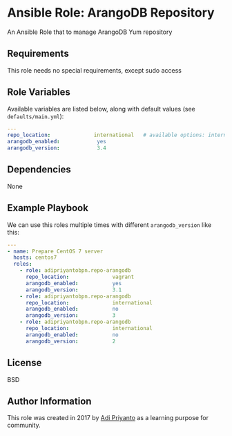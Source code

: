 Ansible Role: ArangoDB Repository
=========

An Ansible Role that to manage ArangoDB Yum repository

Requirements
------------

This role needs no special requirements, except sudo access

Role Variables
--------------

Available variables are listed below, along with default values (see `defaults/main.yml`):


```yaml
---
repo_location:              international   # available options: international, vagrant
arangodb_enabled:            yes
arangodb_version:            3.4
```

Dependencies
------------

None

Example Playbook
----------------

We can use this roles multiple times with different `arangodb_version` like this:

```yaml
---
- name: Prepare CentOS 7 server
  hosts: centos7
  roles:
    - role: adipriyantobpn.repo-arangodb
      repo_location:              vagrant
      arangodb_enabled:           yes
      arangodb_version:           3.1
    - role: adipriyantobpn.repo-arangodb
      repo_location:              international
      arangodb_enabled:           no
      arangodb_version:           3
    - role: adipriyantobpn.repo-arangodb
      repo_location:              international
      arangodb_enabled:           no
      arangodb_version:           2
```

License
-------

BSD

Author Information
------------------

This role was created in 2017 by [Adi Priyanto](https://github.com/adipriyantobpn) as a learning purpose for community.